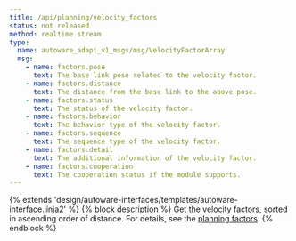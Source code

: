 ```yaml
---
title: /api/planning/velocity_factors
status: not released
method: realtime stream
type:
  name: autoware_adapi_v1_msgs/msg/VelocityFactorArray
  msg:
    - name: factors.pose
      text: The base link pose related to the velocity factor.
    - name: factors.distance
      text: The distance from the base link to the above pose.
    - name: factors.status
      text: The status of the velocity factor.
    - name: factors.behavior
      text: The behavior type of the velocity factor.
    - name: factors.sequence
      text: The sequence type of the velocity factor.
    - name: factors.detail
      text: The additional information of the velocity factor.
    - name: factors.cooperation
      text: The cooperation status if the module supports.
---
```


{% extends 'design/autoware-interfaces/templates/autoware-interface.jinja2' %}
{% block description %}
Get the velocity factors, sorted in ascending order of distance.
For details, see the [planning factors](../../../features/planning-factors.md).
{% endblock %}
